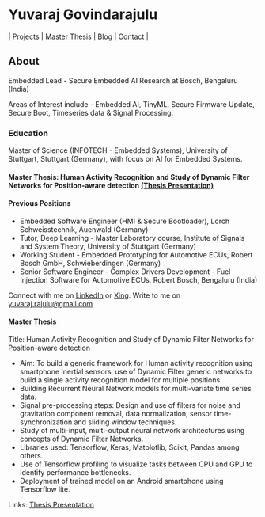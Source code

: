 # Yuvaraj Govindarajulu

|  [Projects](projects/README.md)  |  [Master Thesis](https://github.com/Yuvaraj8blr/yuvaraj8blr.github.io/blob/master/docs/MasterThesis_Presentation-min.pdf) |  [Blog](blogs/EAI_Journey.md)  |  [Contact](contact.md)  |


## About
Embedded Lead - Secure Embedded AI Research at Bosch, Bengaluru (India)

Areas of Interest include - Embedded AI, TinyML, Secure Firmware Update, Secure Boot, Timeseries data & Signal Processing.

### Education
Master of Science (INFOTECH - Embedded Systems), University of Stuttgart, Stuttgart (Germany), with focus on AI for Embedded Systems. 

#### Master Thesis: __Human Activity Recognition and Study of Dynamic Filter Networks for Position-aware detection__ [(Thesis Presentation)](https://github.com/Yuvaraj8blr/yuvaraj8blr.github.io/blob/master/docs/MasterThesis_Presentation-min.pdf)

#### Previous Positions
- Embedded Software Engineer (HMI & Secure Bootloader), Lorch Schweisstechnik, Auenwald (Germany)
- Tutor, Deep Learning - Master Laboratory course, Institute of Signals and System Theory, University of Stuttgart (Germany)
- Working Student - Embedded Prototyping for Automotive ECUs, Robert Bosch GmbH, Schwieberdingen (Germany)
- Senior Software Engineer - Complex Drivers Development - Fuel Injection Software for Automotive ECUs, Robert Bosch, Bengaluru (India)

Connect with me on [LinkedIn](https://de.linkedin.com/in/yuvaraj-govindarajulu) or [Xing](https://www.xing.com/profile/Yuvaraj_Govindarajulu/cv). Write to me on [yuvaraj.rajulu@gmail.com](mailto:yuvaraj.rajulu@gmail.com)

#### Master Thesis
Title: Human Activity Recognition and Study of Dynamic Filter Networks for Position-aware detection
- Aim: To build a generic framework for Human activity recognition using smartphone Inertial sensors, use of Dynamic Filter generic networks to build a single activity recognition model for multiple positions
- Building Recurrent Neural Network models for multi-variate time series data.
-	Signal pre-processing steps: Design and use of filters for noise and gravitation component removal, data normalization, sensor time-synchronization and sliding window techniques.
-	Study of multi-input, multi-output neural network architectures using concepts of Dynamic Filter Networks.
-	Libraries used: Tensorflow, Keras, Matplotlib, Scikit, Pandas among others.
-	Use of Tensorflow profiling to visualize tasks between CPU and GPU to identify performance bottlenecks.
-	Deployment of trained model on an Android smartphone using Tensorflow lite.


Links: [Thesis Presentation](https://github.com/Yuvaraj8blr/yuvaraj8blr.github.io/blob/master/docs/MasterThesis_Presentation-min.pdf)
